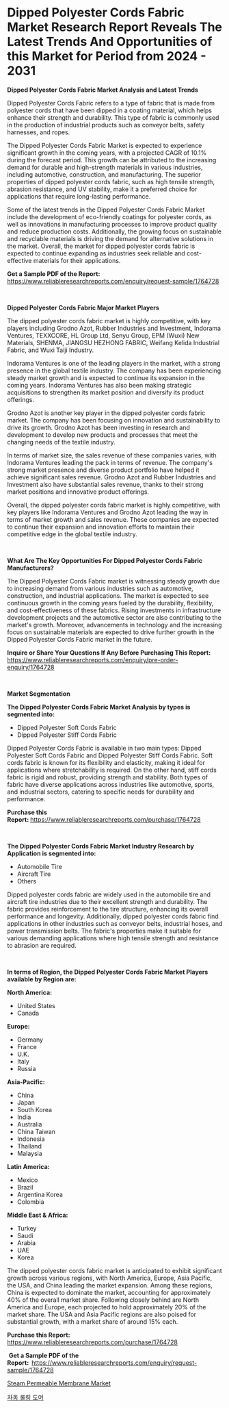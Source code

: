 <p><h1>Dipped Polyester Cords Fabric Market Research Report Reveals The Latest Trends And Opportunities of this Market for Period from 2024 - 2031</h1></p><p><strong>Dipped Polyester Cords Fabric Market Analysis and Latest Trends</strong></p>
<p><p>Dipped Polyester Cords Fabric refers to a type of fabric that is made from polyester cords that have been dipped in a coating material, which helps enhance their strength and durability. This type of fabric is commonly used in the production of industrial products such as conveyor belts, safety harnesses, and ropes.</p><p>The Dipped Polyester Cords Fabric Market is expected to experience significant growth in the coming years, with a projected CAGR of 10.1% during the forecast period. This growth can be attributed to the increasing demand for durable and high-strength materials in various industries, including automotive, construction, and manufacturing. The superior properties of dipped polyester cords fabric, such as high tensile strength, abrasion resistance, and UV stability, make it a preferred choice for applications that require long-lasting performance.</p><p>Some of the latest trends in the Dipped Polyester Cords Fabric Market include the development of eco-friendly coatings for polyester cords, as well as innovations in manufacturing processes to improve product quality and reduce production costs. Additionally, the growing focus on sustainable and recyclable materials is driving the demand for alternative solutions in the market. Overall, the market for dipped polyester cords fabric is expected to continue expanding as industries seek reliable and cost-effective materials for their applications.</p></p>
<p><strong>Get a Sample PDF of the Report:&nbsp;</strong> <a href="https://www.reliableresearchreports.com/enquiry/request-sample/1764728">https://www.reliableresearchreports.com/enquiry/request-sample/1764728</a></p>
<p>&nbsp;</p>
<p><strong>Dipped Polyester Cords Fabric Major Market Players</strong></p>
<p><p>The dipped polyester cords fabric market is highly competitive, with key players including Grodno Azot, Rubber Industries and Investment, Indorama Ventures, TEXXCORE, HL Group Ltd, Senyu Group, EPM (Wuxi) New Materials, SHENMA, JIANGSU HEZHONG FABRIC, Weifang Kelida Industrial Fabric, and Wuxi Taiji Industry.</p><p>Indorama Ventures is one of the leading players in the market, with a strong presence in the global textile industry. The company has been experiencing steady market growth and is expected to continue its expansion in the coming years. Indorama Ventures has also been making strategic acquisitions to strengthen its market position and diversify its product offerings.</p><p>Grodno Azot is another key player in the dipped polyester cords fabric market. The company has been focusing on innovation and sustainability to drive its growth. Grodno Azot has been investing in research and development to develop new products and processes that meet the changing needs of the textile industry.</p><p>In terms of market size, the sales revenue of these companies varies, with Indorama Ventures leading the pack in terms of revenue. The company's strong market presence and diverse product portfolio have helped it achieve significant sales revenue. Grodno Azot and Rubber Industries and Investment also have substantial sales revenue, thanks to their strong market positions and innovative product offerings.</p><p>Overall, the dipped polyester cords fabric market is highly competitive, with key players like Indorama Ventures and Grodno Azot leading the way in terms of market growth and sales revenue. These companies are expected to continue their expansion and innovation efforts to maintain their competitive edge in the global textile industry.</p></p>
<p>&nbsp;</p>
<p><strong>What Are The Key Opportunities For Dipped Polyester Cords Fabric Manufacturers?</strong></p>
<p><p>The Dipped Polyester Cords Fabric market is witnessing steady growth due to increasing demand from various industries such as automotive, construction, and industrial applications. The market is expected to see continuous growth in the coming years fueled by the durability, flexibility, and cost-effectiveness of these fabrics. Rising investments in infrastructure development projects and the automotive sector are also contributing to the market's growth. Moreover, advancements in technology and the increasing focus on sustainable materials are expected to drive further growth in the Dipped Polyester Cords Fabric market in the future.</p></p>
<p><strong>Inquire or Share Your Questions If Any Before Purchasing This Report:</strong> <a href="https://www.reliableresearchreports.com/enquiry/pre-order-enquiry/1764728">https://www.reliableresearchreports.com/enquiry/pre-order-enquiry/1764728</a></p>
<p>&nbsp;</p>
<p><strong>Market Segmentation</strong></p>
<p><strong>The Dipped Polyester Cords Fabric Market Analysis by types is segmented into:</strong></p>
<p><ul><li>Dipped Polyester Soft Cords Fabric</li><li>Dipped Polyester Stiff Cords Fabric</li></ul></p>
<p><p>Dipped Polyester Cords Fabric is available in two main types: Dipped Polyester Soft Cords Fabric and Dipped Polyester Stiff Cords Fabric. Soft cords fabric is known for its flexibility and elasticity, making it ideal for applications where stretchability is required. On the other hand, stiff cords fabric is rigid and robust, providing strength and stability. Both types of fabric have diverse applications across industries like automotive, sports, and industrial sectors, catering to specific needs for durability and performance.</p></p>
<p><strong>Purchase this Report:&nbsp;</strong><a href="https://www.reliableresearchreports.com/purchase/1764728">https://www.reliableresearchreports.com/purchase/1764728</a></p>
<p>&nbsp;</p>
<p><strong>The Dipped Polyester Cords Fabric Market Industry Research by Application is segmented into:</strong></p>
<p><ul><li>Automobile Tire</li><li>Aircraft Tire</li><li>Others</li></ul></p>
<p><p>Dipped polyester cords fabric are widely used in the automobile tire and aircraft tire industries due to their excellent strength and durability. The fabric provides reinforcement to the tire structure, enhancing its overall performance and longevity. Additionally, dipped polyester cords fabric find applications in other industries such as conveyor belts, industrial hoses, and power transmission belts. The fabric's properties make it suitable for various demanding applications where high tensile strength and resistance to abrasion are required.</p></p>
<p>&nbsp;</p>
<p><strong>In terms of Region, the Dipped Polyester Cords Fabric Market Players available by Region are:</strong></p>
<p>
    <p> <strong> North America: </strong>
        <ul>
            <li>United States</li>
            <li>Canada</li>
        </ul>
        </p> 
    <p> <strong> Europe: </strong>
        <ul>
            <li>Germany</li>
            <li>France</li>
            <li>U.K.</li>
            <li>Italy</li>
            <li>Russia</li>
        </ul>
        </p> 
    <p> <strong> Asia-Pacific: </strong>
        <ul>
            <li>China</li>
            <li>Japan</li>
            <li>South Korea</li>
            <li>India</li>
            <li>Australia</li>
            <li>China Taiwan</li>
            <li>Indonesia</li>
            <li>Thailand</li>
            <li>Malaysia</li>
        </ul>
        </p> 
    <p> <strong> Latin America: </strong>
        <ul>
            <li>Mexico</li>
            <li>Brazil</li>
            <li>Argentina Korea</li>
            <li>Colombia</li>
        </ul>
        </p> 
    <p> <strong> Middle East & Africa: </strong>
        <ul>
            <li>Turkey</li>
            <li>Saudi</li>
            <li>Arabia</li>
            <li>UAE</li>
            <li>Korea</li>
        </ul>
    </p>
    </p>
<p><p>The dipped polyester cords fabric market is anticipated to exhibit significant growth across various regions, with North America, Europe, Asia Pacific, the USA, and China leading the market expansion. Among these regions, China is expected to dominate the market, accounting for approximately 40% of the overall market share. Following closely behind are North America and Europe, each projected to hold approximately 20% of the market share. The USA and Asia Pacific regions are also poised for substantial growth, with a market share of around 15% each.</p></p>
<p><strong>Purchase this Report: </strong><a href="https://www.reliableresearchreports.com/purchase/1764728">https://www.reliableresearchreports.com/purchase/1764728</a></p>
<p>&nbsp;<strong>Get a Sample PDF of the Report:&nbsp;&nbsp;</strong><a href="https://www.reliableresearchreports.com/enquiry/request-sample/1764728">https://www.reliableresearchreports.com/enquiry/request-sample/1764728</a></p>
<p><strong></strong></p>
<p><p><a href="https://github.com/RickHolmes3/Market-Research-Report-List-3/blob/main/steam-permeable-membrane-market.md">Steam Permeable Membrane Market</a></p><p><a href="https://github.com/crfsywufhm81415/Market-Research-Report-List-1/blob/main/2440582374.md">자동 롤링 도어</a></p></p>